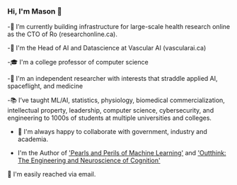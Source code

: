 ### Hi, I'm Mason 👋


-🔭 I’m currently building infrastructure for large-scale health research online as the CTO of Ro (researchonline.ca).

-🧠 I'm the Head of AI and Datascience at Vascular AI (vascularai.ca)

-🎓 I'm a college professor of computer science

-🚀 I'm an independent researcher with interests that straddle applied AI, spaceflight, and medicine

-📚 I’ve taught ML/AI, statistics, physiology, biomedical commercialization, intellectual property, leadership, computer science, cybersecurity, and engineering to 1000s of students at multiple universities and colleges.

- 🤝 I'm always happy to collaborate with government, industry and academia.
 
- I'm the Author of ['Pearls and Perils of Machine Learning'](https://leanpub.com/pearlsandperilsofml)
and ['Outthink: The Engineering and Neuroscience of Cognition'](https://leanpub.com/outthink)

📧 I'm easily reached via email.

